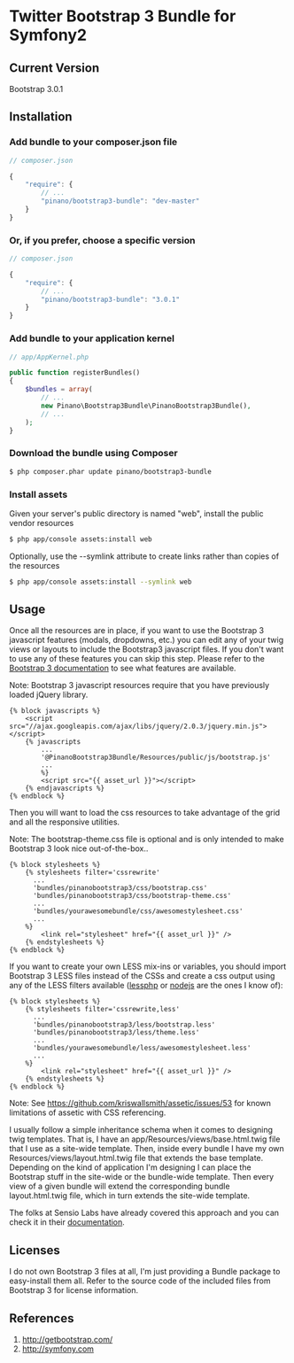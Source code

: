 # Twitter Bootstrap 3 Bundle for Symfony2

## Current Version

Bootstrap 3.0.1

## Installation

### Add bundle to your composer.json file

``` js
// composer.json

{
    "require": {
        // ...
        "pinano/bootstrap3-bundle": "dev-master"
    }
}
```

### Or, if you prefer, choose a specific version

``` js
// composer.json

{
    "require": {
        // ...
        "pinano/bootstrap3-bundle": "3.0.1"
    }
}
```

### Add bundle to your application kernel

``` php
// app/AppKernel.php

public function registerBundles()
{
    $bundles = array(
        // ...
        new Pinano\Bootstrap3Bundle\PinanoBootstrap3Bundle(),
        // ...
    );
}
```

### Download the bundle using Composer

``` bash
$ php composer.phar update pinano/bootstrap3-bundle
```

### Install assets

Given your server's public directory is named "web", install the public vendor resources

``` bash
$ php app/console assets:install web
```

Optionally, use the --symlink attribute to create links rather than copies of the resources

``` bash
$ php app/console assets:install --symlink web
```

## Usage

Once all the resources are in place, if you want to use the Bootstrap 3 javascript features (modals, dropdowns, etc.) you can edit any of your twig views or layouts to include the Bootstrap3 javascript files. If you don't want to use any of these features you can skip this step. Please refer to the [Bootstrap 3 documentation](http://getbootstrap.com/javascript/) to see what features are available.

Note: Bootstrap 3 javascript resources require that you have previously loaded jQuery library.

``` twig
{% block javascripts %}
    <script src="//ajax.googleapis.com/ajax/libs/jquery/2.0.3/jquery.min.js"></script>
    {% javascripts
        ...
        '@PinanoBootstrap3Bundle/Resources/public/js/bootstrap.js'
        ...
        %}
        <script src="{{ asset_url }}"></script>
    {% endjavascripts %}
{% endblock %}
```

Then you will want to load the css resources to take advantage of the grid and all the responsive utilities.

Note: The bootstrap-theme.css file is optional and is only intended to make Bootstrap 3 look nice out-of-the-box..

``` twig
{% block stylesheets %}
    {% stylesheets filter='cssrewrite'
      ...
      'bundles/pinanobootstrap3/css/bootstrap.css'
      'bundles/pinanobootstrap3/css/bootstrap-theme.css'
      ...
      'bundles/yourawesomebundle/css/awesomestylesheet.css'
      ...
    %}
        <link rel="stylesheet" href="{{ asset_url }}" />
    {% endstylesheets %}
{% endblock %}
```

If you want to create your own LESS mix-ins or variables, you should import Bootstrap 3 LESS files instead of the CSSs and create a css output using any of the LESS filters available ([lessphp](https://github.com/leafo/lessphp) or [nodejs](http://www.kiwwito.com/article/less-css-with-assetic-and-symfony-2) are the ones I know of):
``` twig
{% block stylesheets %}
    {% stylesheets filter='cssrewrite,less'
      ...
      'bundles/pinanobootstrap3/less/bootstrap.less'
      'bundles/pinanobootstrap3/less/theme.less'
      ...
      'bundles/yourawesomebundle/less/awesomestylesheet.less'
      ...
    %}
        <link rel="stylesheet" href="{{ asset_url }}" />
    {% endstylesheets %}
{% endblock %}
```

Note: See https://github.com/kriswallsmith/assetic/issues/53 for known limitations of assetic with CSS referencing.

I usually follow a simple inheritance schema when it comes to designing twig templates. That is, I have an app/Resources/views/base.html.twig file that I use as a site-wide template. Then, inside every bundle I have my own Resources/views/layout.html.twig file that extends the base template. Depending on the kind of application I'm designing I can place the Bootstrap stuff in the site-wide or the bundle-wide template. Then every view of a given bundle will extend the corresponding bundle layout.html.twig file, which in turn extends the site-wide template.

The folks at Sensio Labs have already covered this approach and you can check it in their [documentation](http://twig.sensiolabs.org/doc/templates.html#template-inheritance).

## Licenses

I do not own Bootstrap 3 files at all, I'm just providing a Bundle package to easy-install them all. Refer to the source code of the included files from Bootstrap 3 for license information.

## References

1. http://getbootstrap.com/
2. http://symfony.com
